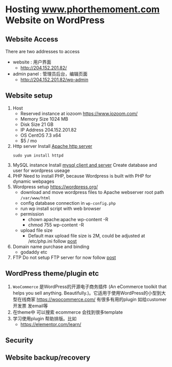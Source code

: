 # Hosting www.phorthemoment.com Website on WordPress
## Website Access
There are two addresses to access
  - website : 用户界面
    - http://204.152.201.82/
  - admin panel : 管理员后台，编辑页面
    - http://204.152.201.82/wp-admin
## Website setup
1. Host
   - Reserved instance at iozoom https://www.iozoom.com/
   - Memory Size	1024 MB
   - Disk Size	21 GB
   - IP Address	204.152.201.82
   - OS	CentOS 7.3 x64
   - $5 / mo
2. Http server
Install [Apache http server](https://www.linode.com/docs/web-servers/apache/install-and-configure-apache-on-centos-7/)
   ```
   sudo yum install httpd
   ```
3. MySQL instance
Install [mysql client and server](https://www.linode.com/docs/databases/mysql/how-to-install-mysql-on-centos-7/)
Create database and user for wordpress useage
4. PHP
Need to install PHP, because Wordpress is built with PHP for dynamic webpages
5. Wordpress setup
https://wordpress.org/
   - download and move wordpress files to Apache webserver root path `/var/www/html`
   - config database connection in `wp-config.php`
   - run wp install script with web browser
   - permission 
     - chown apache:apache wp-content -R
     - chmod 755 wp-content -R
   - upload file size 
     - Default max upload file size is 2M, could be adjusted at /etc/php.ini follow [post](https://blog.gtwang.org/wordpress/how-to-increase-the-maximum-file-upload-size-in-wordpress/)
6. Domain name purchase and binding
   - godaddy etc
7. FTP
Do not setup FTP server for now follow [post](https://warptheme.com/wordpress-tutorials/update-wordpress-directly-without-using-ftp/)

## WordPress theme/plugin etc
1. `WooCommerce` 是WordPress的开源电子商务插件 (An eCommerce toolkit that helps you sell anything. Beautifully.)。它适用于使用WordPress的小型到大型在线商家 https://woocommerce.com/ 有很多有用的plugin 如给customer开发票 发email等
2. 在theme中 可以搜索 ecommerce 会找到很多template
3. 学习使用plugin 帮助排版。比如
   - https://elementor.com/learn/

## Security

## Website backup/recovery
